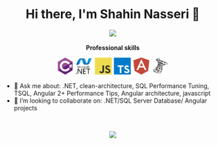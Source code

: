 <h1 align="center">Hi there, I'm Shahin Nasseri 👋</h1>

<p align="center">
 <a href="https://www.linkedin.com/in/shahin-nasseri-457a28182" target="_blank">
  <img src="https://img.icons8.com/fluent/48/000000/linkedin.png" />
 </a>
</p>

<p align="center"> 
 <strong>
  Professional skills
  </strong>
</p>

<p align="center"> 
  <img src="https://raw.githubusercontent.com/devicons/devicon/master/icons/csharp/csharp-original.svg" alt="csharp" width="40" height="40" />
  <img src="https://raw.githubusercontent.com/devicons/devicon/master/icons/dot-net/dot-net-original-wordmark.svg" alt="dotnet" width="40" height="40" />
  <img src="https://raw.githubusercontent.com/devicons/devicon/master/icons/javascript/javascript-original.svg" alt="javascript" width="40" height="40" />
  <img src="https://raw.githubusercontent.com/devicons/devicon/master/icons/typescript/typescript-original.svg" alt="typescript" width="40" height="40" />
  <img src="https://raw.githubusercontent.com/devicons/devicon/master/icons/angularjs/angularjs-plain.svg" alt="angular" width="40" height="40" />
  <img src="https://raw.githubusercontent.com/devicons/devicon/master/icons/microsoftsqlserver/microsoftsqlserver-plain.svg" alt="angular" width="40" height="40" />
  
</p>

- 💬 Ask me about: .NET, clean-architecture, SQL Performance Tuning, TSQL, Angular 2+ Performance Tips, Angular architecture, javascript
- 👯 I’m looking to collaborate on: .NET/SQL Server Database/ Angular projects

</br>

<p align="center">
 <a href="#" alt="Shahin Nasseri's github stats">
  <img src="https://github-readme-stats.vercel.app/api?username=ShahinNasseri&theme=tokyonight&show_icons=true" />
 </a>
</p>

